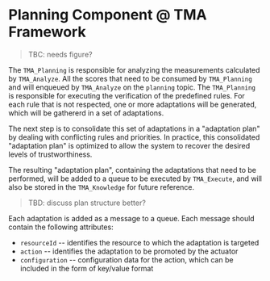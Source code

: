 # Planning Component @ TMA Framework

> TBC: needs figure?

The `TMA_Planning` is responsible for analyzing the measurements calculated by `TMA_Analyze`. 
All the scores that need to be consumed by `TMA_Planning` and will enqueued by `TMA_Analyze` on the `planning` topic. 
The `TMA_Planning` is responsible for executing the verification of the predefined rules.
For each rule that is not respected, one or more adaptations will be generated, which will be gathererd in a set of adaptations.

The next step is to consolidate this set of adaptations in a "adaptation plan" by dealing with conflicting rules and priorities. In practice, this consolidated "adaptation plan" is optimized to allow the system to recover the desired levels of trustworthiness.

The resulting "adaptation plan", containing the adaptations that need to be performed, will be added to a queue to be executed by `TMA_Execute`, and will also be stored in the `TMA_Knowledge` for future reference. 

> TBD: discuss plan structure better?

Each adaptation is added as a message to a queue. Each message should contain the following attributes:

* `resourceId` -- identifies the resource to which the adaptation is targeted
* `action` -- identifies the adaptation to be promoted by the actuator
* `configuration` -- configuration data for the action, which can be included in the form of key/value format

